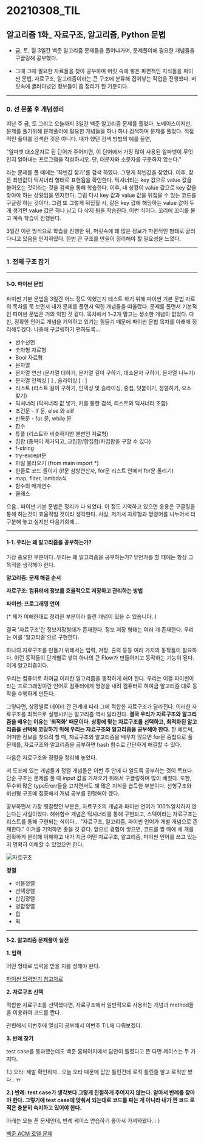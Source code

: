 20210308\_TIL
==============
알고리즘 1화_ 자료구조, 알고리즘, Python 문법
----------------------------------------

-   금, 토, 월 3일간 백준 알고리즘 문제들을 풀어나가며, 문제풀이에 필요한 개념들을 구글링해 공부했다.

-   그때 그때 필요한 자료들을 찾아 공부하며 머릿 속에 쌓은 파편적인 지식들을 파이썬 문법, 자료구조, 알고리즘이라는 큰 구조에 분류해 집어넣는 작업을 진행했다. 머릿속에 굴러다녔던 정보들이 좀 정리가 된 기분이다.

---


### **0\. 선 문풀 후 개념정리**

지난 주 금, 토 그리고 오늘까지 3일간 백준 알고리즘 문제를 풀었다. 노베이스이지만, 문제를 풀기위해 문제풀이에 필요한 개념들을 하나 하나 검색하며 문제를 풀었다. 직접적인 풀이를 검색한 것은 아니다. 내가 했던 검색 방법의 예를 들면,

"알파벳 대소문자로 된 단어가 주어지면, 이 단어에서 가장 많이 사용된 알파벳이 무엇인지 알아내는 프로그램을 작성하시오. 단, 대문자와 소문자를 구분하지 않는다."

라는 문제를 풀 때에는 '최빈값 찾기'를 검색 하였다. 그렇게 최빈값을 찾았다. 이후, 찾은 최빈값이 딕셔너리 형태로 표현됨을 확인한다. 딕셔너리는 key 값으로 value 값을 불어오는 것이라는 것을 검색을 통해 학습한다. 이후, 내 상황이 value 값으로 key 값을 찾아야 하는 상황임을 인지한다. 그럼 다시 key 값과 value 값을 뒤집을 수 있는 코드를 구글링 하는 것이다. 그럼 또 그렇게 뒤집힐 시, 같은 key 값에 해당하는 value 값이 두 개 생기면 value 값은 하나 남고 다 삭제 됨을 학습한다. 이런 식이다. 꼬리에 꼬리를 물고 계속 학습이 진행된다.

3일간 이런 방식으로 학습을 진행한 뒤, 머릿속에 꽤 많은 정보가 파편적인 형태로 굴러다니고 있음을 인지하였다. 한번 큰 구조를 만들어 정리해야 할 필요성을 느꼈다.

---


### **1\. 전체 구조 잡기**

---


#### **1-0. 파이썬 문법**

파이썬 기본 문법을 3일간 어느 정도 익혔는지 테스트 하기 위해 파이썬 기본 문법 자료의 목차를 쭉 보면서 내가 문제를 풀면서 익힌 개념들을 떠올렸다. 문제를 풀면서 기본적인 파이썬 문법은 거의 익힌 것 같다. 목차에서 1~2개 말고는 생소한 개념이 없었다. 다만, 정확한 언어로 개념을 기억하고 있기는 힘들기 때문에 파이썬 문법 목차를 아래에 정리해두겠다. 나중에 구글링하기 편하도록...

-   변수선언
-   숫자형 자료형
-   Bool 자료형
-   문자열
-   문자열 연산 (문자열 더하기, 문자열 길이 구하기, 대소문자 구하기, 문자열 나누기)
-   문자열 인덱싱 \[ \] , 슬라이싱 \[ : \]
-   리스트 (리스트 길이 구하기, 인덱싱 및 슬라이싱, 중첩, 덧붙이기, 정렬하기, 요소 찾기)
-   딕셔너리 (딕셔너리 값 넣기, 키를 통한 검색, 리스트와 딕셔너리 조합)
-   조건문 - if 문, else 와 elif
-   반복문 - for 문, while 문
-   함수
-   튜플 (리스트와 비슷하지만 불변인 자료형)
-   집합 (중복이 제거되고, 교집합/합집합/차집합을 구할 수 있다)
-   f-string
-   try-except문
-   파일 불러오기 (from main import \*)
-   한줄로 코드 줄이기 (if문 삼항연산자, for문 리스트 안에서 for문 돌리기)
-   map, filter, lambda식
-   함수의 매개변수
-   클래스

으음.. 파이썬 기본 문법은 정리가 다 되었다. 이 정도 기억하고 있으면 응용은 구글링을 통해 하는것이 효율적일 것이라 생각한다. 사실, 저기서 자료형과 명령어를 나누어서 더 구분해 놓고 싶지만 다음기회에...

---


#### **1-1. 우리는 왜 알고리즘을 공부하는가?**

가장 중요한 부분이다. 우리는 왜 알고리즘을 공부하는가? 무언가를 할 때에는 항상 그 목적을 생각해야 한다.  

**알고리즘: 문제 해결 순서**  

**자료구조: 컴퓨터에 정보를 효율적으로 저장하고 관리하는 방법**  

**파이썬: 프로그래밍 언어**  

(\* 제가 이해한대로 정리한 부분이라 틀린 개념이 있을 수 있습니다. )  

결국 '자료구조'란 정보저장형태가 존재한다. 정보 저장 형태는 여러 개 존재한다. 우리는 이를 '알고리즘'으로 구현한다.  

하나의 자료구조를 만들기 위해서는 입력, 저장, 출력 등등 여러 가지의 동작들이 필요하다. 이런 동작들이 단계별로 쌓여 하나의 큰 Flow가 만들어지고 동작하는 기능이 된다. 이게 알고리즘이다.  

우리는 컴퓨터로 하여금 이러한 알고리즘을 동작하게 해야 한다. 우리는 이걸 파이썬이라는 프로그래밍이란 언어로 컴퓨터에게 명령을 내려 컴퓨터로 하여금 알고리즘 대로 동작을 수행하게 만든다.  

그렇다면, 상황별로 데이터 간 관계에 따라 그에 적합한 자료구조가 달라진다. 이러한 자료구조를 최적으로 실행시키는 알고리즘 역시 달라진다. **결국 우리가 자료구조와 알고리즘을 배우는 이유는 '최적화' 때문이다**. **상황에 맞는 자료구조를 선택하고, 최적화된 알고리즘을 선택해 코딩하기 위해 우리는 자료구조와 알고리즘을 공부해야 한다.** 한 예로써, 어떠한 정보를 찾으려 할 때, 자료구조와 알고리즘을 배우지 않으면 for문 중첩으로 풀 문제를, 자료구조와 알고리즘을 공부하면 hash 함수로 간단하게 해결할 수 있다.  

다음은 자료구조와 정렬을 정리해 놓았다.  

저 도표에 있는 개념들과 정렬 개념들은 이번 주 안에 다 알도록 공부하는 것이 목표다. 단순 구조는 문제를 풀 때 input 값을 가져오기 위해서 구글링하며 많이 배웠다. 또한,  무수히 많은 typeErorr들을 고치면서도 꽤 많은 지식을 습득한 부분이다. 선형구조와 비선형 구조에 집중해서 개념 공부를 진행해야 겠다.  

공부하면서 가장 헷갈렸던 부분은, 자료구조의 개념과 파이썬 언어가 100%일치하지 않는다는 사실이었다. 해쉬함수 개념은 딕셔너리를 통해 구현되고, 스택이라는 자료구조는 리스트를 통해 구현되는 식이다... "자료구조, 알고리즘, 파이썬 언어가 개별 개념으로 존재한다." 이거를 기억하면 좋을 것 같다. 앞으로 경험이 쌓으면, 코드를 짤 때에 세 개를 정확하게 분리해 이해하고 내가 지금 어떤 자료구조, 알고리즘, 파이썬 언어를 쓰고 있는 지 명확히 이해할 수 있었으면 한다.  

![자료구조](https://img1.daumcdn.net/thumb/R1280x0/?scode=mtistory2&fname=https%3A%2F%2Fblog.kakaocdn.net%2Fdn%2FbKy4Z7%2FbtqZyvOjuHz%2FDl8PGZld7vSns20HmJ1KV0%2Fimg.png)

**정렬**

-   버블정렬
-   선택정렬
-   삽입정렬
-   병합정렬
-   힙
-   퀵

---


**1-2. 알고리즘 문제풀이 실전**  

**1\. 입력**

어떤 형태로 입력을 받을 지를 정해야 한다.  

[파이썬 입력받기 참고자료](https://velog.io/@yeseolee/Python-%ED%8C%8C%EC%9D%B4%EC%8D%AC-%EC%9E%85%EB%A0%A5-%EC%A0%95%EB%A6%ACsys.stdin.readline)

**2\. 자료구조 선택** 

적합한 자료구조를 선택했다면, 자료구조에서 일반적으로 사용하는 개념과 method들을 이용하여 코드를 짠다.  

관련해서 이번주에 열심히 공부해서 이번주 TIL에 다뤄보겠다.  

**3\. 반례 찾기**  

test case를 통과했는데도 백준 홈페이지에서 답안이 틀렸다고 뜬 다면 케이스는 두 가지다.  

1\.) 오타: 제발 확인하자.. 오늘 오타 때문에 답안 틀린건데 로직 틀린줄 알고 로직만 봤다.. ㅠ  

**2\.) 반례: test case가 생각보다 그렇게 친절하게 주어지지 않는다. 알아서 반례를 찾아야 한다. 그렇기에 test case에 맞춰서 되는대로 코드를 짜는 게 아니라 내가 짠 코드 로직은 충분히 숙지하고 있어야 한다.**  

아래는 오늘 푼 문제인데, 반례 케이스 연습하기 좋아서 가져와봤다. : )  

[백준 ACM 호텔 문제](https://www.acmicpc.net/problem/10250)  